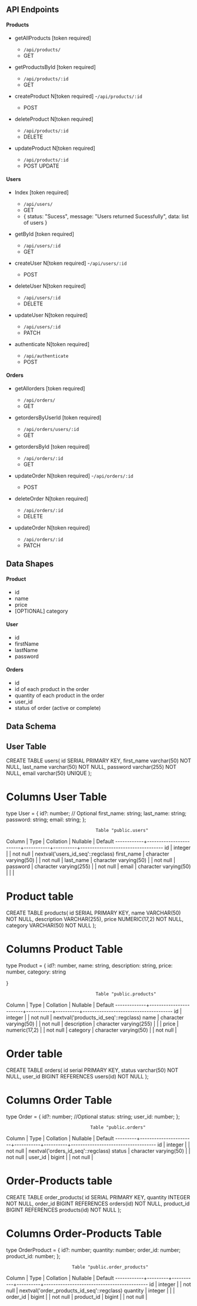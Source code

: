 ## API Endpoints

#### Products

- getAllProducts [token required]
  - `/api/products/`
  - GET
- getProductsById [token required]
  - `/api/products/:id`
  - GET
- createProduct N[token required] -`/api/products/:id`

  - POST

- deleteProduct N[token required]
  - `/api/products/:id`
  - DELETE
- updateProduct N[token required]
  - `/api/products/:id`
  - POST UPDATE

#### Users

- Index [token required]

  - `/api/users/`
  - GET
  - {
    status: "Sucess",
    message: "Users returned Sucessfully",
    data: list of users
    }

- getById [token required]
  - `/api/users/:id`
  - GET
- createUser N[token required] -`/api/users/:id`

  - POST

- deleteUser N[token required]
  - `/api/users/:id`
  - DELETE
- updateUser N[token required]
  - `/api/users/:id`
  - PATCH
- authenticate N[token required]
  - `/api/authenticate`
  - POST

#### Orders

- getAllorders [token required]
  - `/api/orders/`
  - GET
- getordersByUserId [token required]
  - `/api/orders/users/:id`
  - GET
- getordersById [token required]
  - `/api/orders/:id`
  - GET
- updateOrder N[token required] -`/api/orders/:id`

  - POST

- deleteOrder N[token required]
  - `/api/orders/:id`
  - DELETE
- updateOrder N[token required]
  - `/api/orders/:id`
  - PATCH

## Data Shapes

#### Product

- id
- name
- price
- [OPTIONAL] category

#### User

- id
- firstName
- lastName
- password

#### Orders

- id
- id of each product in the order
- quantity of each product in the order
- user_id
- status of order (active or complete)

## Data Schema

## User Table

CREATE TABLE users(
id SERIAL PRIMARY KEY,
first_name varchar(50) NOT NULL,
last_name varchar(50) NOT NULL,
password varchar(255) NOT NULL,
email varchar(50) UNIQUE
);

# Columns User Table

type User = {
id?: number; // Optional
first_name: string;
last_name: string;
password: string;
email: string;
};

                                      Table "public.users"
   Column   |          Type          | Collation | Nullable |              Default
------------+------------------------+-----------+----------+-----------------------------------
 id         | integer                |           | not null | nextval('users_id_seq'::regclass)
 first_name | character varying(50)  |           | not null | 
 last_name  | character varying(50)  |           | not null | 
 password   | character varying(255) |           | not null | 
 email      | character varying(50)  |           |          |

# Product table

CREATE TABLE products(
id SERIAL PRIMARY KEY,
name VARCHAR(50) NOT NULL,
description VARCHAR(255),
price NUMERIC(17,2) NOT NULL,
category VARCHAR(50) NOT NULL
);

# Columns Product Table

type Product = {
id?: number,
name: string,
description: string,
price: number,
category: string

}

                                      Table "public.products"
   Column    |          Type          | Collation | Nullable |               Default
-------------+------------------------+-----------+----------+--------------------------------------
 id          | integer                |           | not null | nextval('products_id_seq'::regclass)
 name        | character varying(50)  |           | not null |
 description | character varying(255) |           |          |
 price       | numeric(17,2)          |           | not null |
 category    | character varying(50)  |           | not null |


# Order table

CREATE TABLE orders(
id serial PRIMARY KEY,
status varchar(50) NOT NULL,
user_id BIGINT REFERENCES users(id) NOT NULL
);

# Columns Order Table

type Order = {
id?: number; //Optional
status: string;
user_id: number;
};

                                    Table "public.orders"
 Column  |         Type          | Collation | Nullable |              Default
---------+-----------------------+-----------+----------+------------------------------------
 id      | integer               |           | not null | nextval('orders_id_seq'::regclass)
 status  | character varying(50) |           | not null |
 user_id | bigint                |           | not null |

# Order-Products table

CREATE TABLE order_products(
id SERIAL PRIMARY KEY,
quantity INTEGER NOT NULL,
order_id BIGINT REFERENCES orders(id) NOT NULL,
product_id BIGINT REFERENCES products(id) NOT NULL
);

# Columns Order-Products Table

type OrderProduct = {
id?: number;
quantity: number;
order_id: number;
product_id: number;
};

                             Table "public.order_products"
   Column   |  Type   | Collation | Nullable |                  Default
------------+---------+-----------+----------+--------------------------------------------
 id         | integer |           | not null | nextval('order_products_id_seq'::regclass)
 quantity   | integer |           |          |
 order_id   | bigint  |           | not null |
 product_id | bigint  |           | not null |